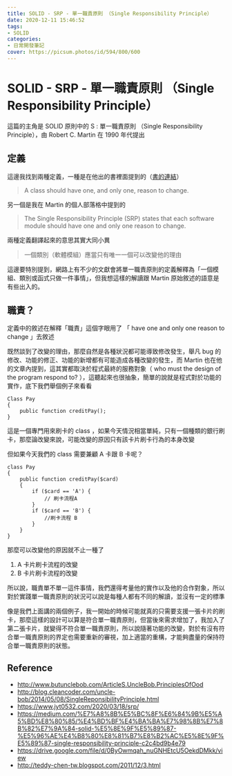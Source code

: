 ```yaml
---
title: SOLID - SRP - 單一職責原則 （Single Responsibility Principle）
date: 2020-12-11 15:46:52
tags:
- SOLID
categories: 
- 日常開發筆記
cover: https://picsum.photos/id/594/800/600
---
```


# SOLID - SRP - 單一職責原則 （Single Responsibility Principle）

這篇的主角是 SOLID 原則中的 S : 單一職責原則 （Single Responsibility Principle），由 Robert C. Martin 在 1990 年代提出

## 定義

這邊我找到兩種定義，一種是在他出的書裡面提到的（[書的連結](https://www.amazon.com/Software-Development-Principles-Patterns-Practices/dp/0135974445)）

> A class should have one, and only one, reason to change.

另一個是我在 Martin 的個人部落格中提到的

> The Single Responsibility Principle (SRP) states that each software module should have one and only one reason to change.

兩種定義翻譯起來的意思其實大同小異

> 一個類別（軟體模組）應當只有唯一一個可以改變他的理由

這邊要特別提到，網路上有不少的文獻會將單一職責原則的定義解釋為「一個模組、類別或函式只做一件事情」，但我想這樣的解讀跟 Martin 原始敘述的語意是有些出入的。

## 職責？

定義中的敘述在解釋「職責」這個字眼用了 「 have one and only one reason to change 」去敘述

既然談到了改變的理由，那麼自然是各種狀況都可能導致修改發生，舉凡 bug 的修改、功能的修正、功能的新增都有可能造成各種改變的發生，而 Martin 也在他的文章內提到，這其實都取決於程式最終的服務對象（ who must the design of the program respond to? ），這聽起來也很抽象，簡單的說就是程式對於功能的實作，底下我們舉個例子來看看

```php=
Class Pay
{
    public function creditPay();
}
```

這是一個專門用來刷卡的 class ，如果今天情況相當單純，只有一個種類的銀行刷卡，那麼論改變來說，可能改變的原因只有該卡片刷卡行為的本身改變

但如果今天我們的 class 需要兼顧 A 卡跟 B 卡呢？

```php=
class Pay
{
    public function creditPay($card)
    {
        if ($card == 'A') {
            // 刷卡流程A
        }
        if ($card == 'B') {
            //刷卡流程 B
        }
    }
}
```

那麼可以改變他的原因就不止一種了

1. A 卡片刷卡流程的改變
2. B 卡片刷卡流程的改變

所以說，職責單不單一這件事情，我們還得考量他的實作以及他的合作對象，所以對於實踐單一職責原則的狀況可以說是每種人都有不同的解讀，並沒有一定的標準

像是我們上面講的兩個例子，我一開始的時候可能就真的只需要支援一張卡片的刷卡，那麼這樣的設計可以算是符合單一職責原則，但當後來需求增加了，我加入了第二張卡片，就變得不符合單一職責原則，所以說隨著功能的改變，對於有沒有符合單一職責原則的界定也需要重新的審視，加上適當的重構，才能夠盡量的保持符合單一職責原則的狀態。


<!-- ---
原始定義（Robert C. Martin）

什麼是職責（取決於實作

關注點

改變的理由只有一個，那麼跟他合作的人就是關鍵了，有可能因為跟他合作的方式不同導致改變的理由由一個變為多個

要做到改變的理由只有一個，要看實作的內容，可以對實作的內容去思考有什麼因素可以構成改變

這樣不就變成我一個class只能有一個function嗎？> 關注點

寫一個class，剛開始職責ＯＫ但是後來改變造成值則不分離，所以舊分離了
 -->
## Reference

- http://www.butunclebob.com/ArticleS.UncleBob.PrinciplesOfOod
- http://blog.cleancoder.com/uncle-bob/2014/05/08/SingleReponsibilityPrinciple.html
- https://www.jyt0532.com/2020/03/18/srp/
- https://medium.com/%E7%A8%8B%E5%BC%8F%E6%84%9B%E5%A5%BD%E8%80%85/%E4%BD%BF%E4%BA%BA%E7%98%8B%E7%8B%82%E7%9A%84-solid-%E5%8E%9F%E5%89%87-%E5%96%AE%E4%B8%80%E8%81%B7%E8%B2%AC%E5%8E%9F%E5%89%87-single-responsibility-principle-c2c4bd9b4e79
- https://drive.google.com/file/d/0ByOwmqah_nuGNHEtcU5OekdDMkk/view
- http://teddy-chen-tw.blogspot.com/2011/12/3.html
